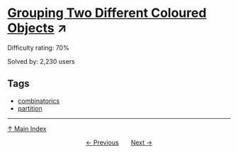 # [Grouping Two Different Coloured Objects](https://projecteuler.net/problem=181) ↗️

Difficulty rating: 70%

Solved by: 2,230 users
## Tags

- [combinatorics](../tags/combinatorics.md)
- [partition](../tags/partition.md)



---

[↑ Main Index](../README.md)


<div align=center><a href='180.md'>← Previous</a> &nbsp;&nbsp; &nbsp;&nbsp;  <a href='182.md'>Next →</a></div>
